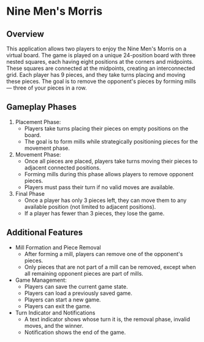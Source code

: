 # Nine Men's Morris

## Overview
This application allows two players to enjoy the Nine Men's Morris on a virtual board. The game is played on a unique 24-position board with three nested squares, each having eight positions at the corners and midpoints. These squares are connected at the midpoints, creating an interconnected grid. Each player has 9 pieces, and they take turns placing and moving these pieces. The goal is to remove the opponent's pieces by forming mills — three of your pieces in a row.

## Gameplay Phases
1. Placement Phase:
   - Players take turns placing their pieces on empty positions on the board.
   - The goal is to form mills while strategically positioning pieces for the movement phase.
2. Movement Phase:
   - Once all pieces are placed, players take turns moving their pieces to adjacent connected positions.
   - Forming mills during this phase allows players to remove opponent pieces.
   - Players must pass their turn if no valid moves are available.
3. Final Phase
   - Once a player has only 3 pieces left, they can move them to any available position (not limited to adjacent positions).
   - If a player has fewer than 3 pieces, they lose the game.

## Additional Features
- Mill Formation and Piece Removal
  - After forming a mill, players can remove one of the opponent's pieces.
  - Only pieces that are not part of a mill can be removed, except when all remaining opponent pieces are part of mills.
- Game Management:
  - Players can save the current game state.
  - Players can load a previously saved game.
  - Players can start a new game.
  - Players can exit the game.
- Turn Indicator and Notifications
  - A text indicator shows whose turn it is, the removal phase, invalid moves, and the winner.
  - Notification shows the end of the game.
